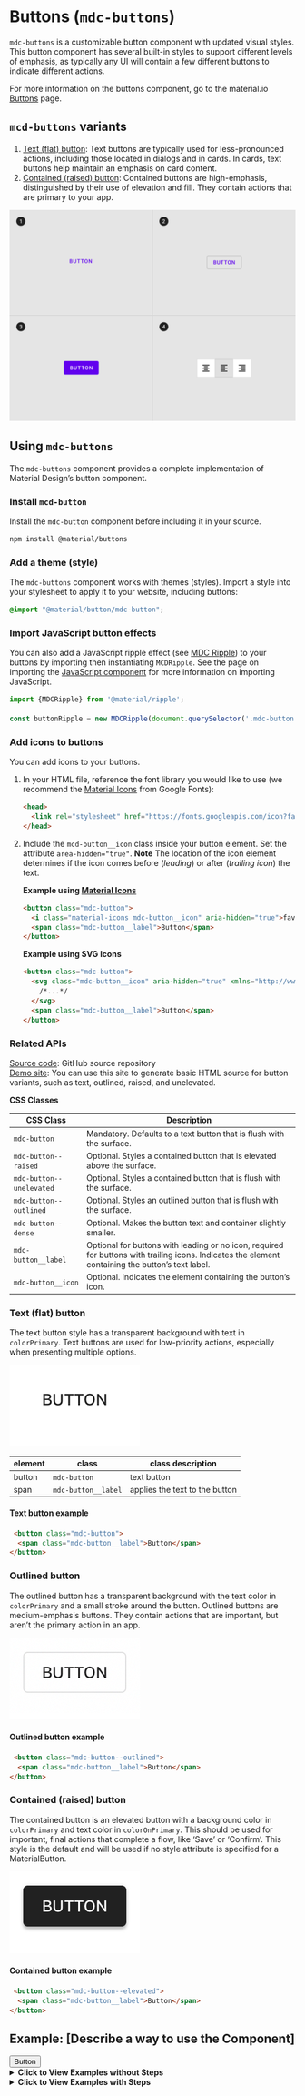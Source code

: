 <!--docs:
title: "Example article: Web button"
layout: detail
section: components
excerpt: "This is an example of the Web Material Button developer article for material.io. It uses the template from [../article-component-template.md]"
iconId:
path: /
api_doc_root:
@import "@material/button/mdc-button";
-->
# Buttons (`mdc-buttons`)

`mdc-buttons` is a customizable button component with updated visual styles. This button component has several built-in styles to support different levels of emphasis, as typically any UI will contain a few different buttons to indicate different actions.

For more information on the buttons component, go to the material.io [Buttons](http://material.io/components/buttons) page.

## `mcd-buttons` variants

1. [Text (flat) button](#text-button): Text buttons are typically used for less-pronounced actions, including those located in dialogs and in cards. In cards, text buttons help maintain an emphasis on card content.
1. [Contained (raised) button](#contained-button): Contained buttons are high-emphasis, distinguished by their use of elevation and fill. They contain actions that are primary to your app.

<img src="images/buttons-types-all.png">


## Using `mdc-buttons`

The `mdc-buttons` component provides a complete implementation of Material Design’s button component.

### Install `mcd-button`
Install the `mdc-button` component before including it in your source.

```bash
npm install @material/buttons
```
### Add a theme (style)
The `mdc-buttons` component works with themes (styles). Import a style into your stylesheet to apply it to your website, including buttons:

```css
@import "@material/button/mdc-button";
```
### Import JavaScript button effects
You can also add a JavaScript ripple effect (see [MDC Ripple](https://github.com/material-components/material-components-web/blob/master/packages/mdc-ripple)) to your buttons by importing then instantiating `MCDRipple`. See the page on importing the [JavaScript component](https://github.com/material-components/material-components-web/blob/master/docs/importing-js.md) for more information on importing JavaScript.

```js
import {MDCRipple} from '@material/ripple';

const buttonRipple = new MDCRipple(document.querySelector('.mdc-button'));
```

### Add icons to buttons

You can add icons to your buttons.

1. In your HTML file, reference the font library you would like to use (we recommend the [Material Icons](https://material.io/tools/icons/) from Google Fonts):
    ```HTML
    <head>
      <link rel="stylesheet" href="https://fonts.googleapis.com/icon?family=Material+Icons">
    </head>
    ```
1. Include the `mcd-button__icon` class inside your button element. Set the attribute `area-hidden="true"`.
    **Note** The location of the icon element determines if the icon comes before (*leading*) or after (*trailing icon*) the text.

    **Example using [Material Icons](https://material.io/tools/icons/)**
    ```HTML
    <button class="mdc-button">
      <i class="material-icons mdc-button__icon" aria-hidden="true">favorite</i>
      <span class="mdc-button__label">Button</span>
    </button>
    ```
    **Example using SVG Icons**
    ```html
    <button class="mdc-button">
      <svg class="mdc-button__icon" aria-hidden="true" xmlns="http://www.w3.org/2000/svg" viewBox="...">
        /*...*/
      </svg>
      <span class="mdc-button__label">Button</span>
    </button>
    ```


### Related APIs

[Source code](https://github.com/material-components/material-components-web/tree/master/packages/mdc-button): GitHub source repository<br>
[Demo site](https://material-components.github.io/material-components-web-catalog/#/component/button): You can use this site to generate basic HTML source for button variants, such as text, outlined, raised, and unelevated.

**CSS Classes**

| CSS Class | Description |
|---|---|
| `mdc-button` | Mandatory. Defaults to a text button that is flush with the surface.|
| `mdc-button--raised`	| Optional. Styles a contained button that is elevated above the surface. |
| `mdc-button--unelevated` |	Optional. Styles a contained button that is flush with the surface. |
| `mdc-button--outlined` |	Optional. Styles an outlined button that is flush with the surface. |
| `mdc-button--dense` |	Optional. Makes the button text and container slightly smaller. |
| `mdc-button__label` |	Optional for buttons with leading or no icon, required for buttons with trailing icons. Indicates the element containing the button’s text label. |
| `mdc-button__icon` |	Optional. Indicates the element containing the button’s icon. |



### Text (flat) button

The text button style has a transparent background with text in `colorPrimary`. Text buttons are used for low-priority actions, especially when presenting multiple options.

<img src="images/ios-text-button.gif">

element | class | class description
---|---|---
button | `mdc-button` | text button
span | `mdc-button__label` | applies the text to the button

#### Text button example

```html
 <button class="mdc-button">
  <span class="mdc-button__label">Button</span>
</button>
```

### Outlined button

The outlined button has a transparent background with the text color in `colorPrimary` and a small stroke around the button. Outlined buttons are medium-emphasis buttons. They contain actions that are important, but aren’t the primary action in an app.

<img src="images/ios-outlined.gif">

#### Outlined button example

```html
 <button class="mdc-button--outlined">
  <span class="mdc-button__label">Button</span>
</button>
```

### Contained (raised) button

The contained button is an elevated button with a background color in `colorPrimary` and text color in `colorOnPrimary`. This should be used for important, final actions that complete a flow, like ‘Save’ or ‘Confirm’. This style is the default and will be used if no style attribute is specified for a MaterialButton.

<img src="images/ios-contained.gif">

#### Contained button example

```html
 <button class="mdc-button--elevated">
  <span class="mdc-button__label">Button</span>
</button>
```


## Example: \[Describe a way to use the Component\]

<button class="mdc-button">
  <span class="mdc-button__label">Button</span>  
</button>

<details>
  <summary><b>Click to View Examples without Steps</b></summary>

  Describe the example and its components, including specific settings and instructions.

  > ### Example: Add a contained (filled) and elevated button
  > The following code adds a contained and elevated button to your app. Your theme's `colorPrimary` is the default background color and your theme's `colorOnPrimary` is the default text color.
  > <img src="/docs/contained-button-usage.png" alt="example of a filled an elevated button image">
  >   ```xml
  >    <com.google.android.material.button.MaterialButton
  >      android:id="@+id/material_button"
  >      android:layout_width="wrap_content"
  >      android:layout_height="wrap_content"
  >      android:text="@string/button_label_enabled"/>
  >  ```
  >  ### Example: Add a contained (filled) and unlevated button
  > The following code adds a contained and unelevated button. Your theme's `colorPrimary` is the default background color and your theme's `colorOnPrimary` is the default text color.
  >  ```xml
  >    <com.google.android.material.button.MaterialButton
  >      android:id="@+id/disabled_material_button"
  >      android:layout_width="wrap_content"
  >      android:layout_height="wrap_content"
  >      android:enabled="false"
  >      android:text="@string/button_label_disabled"/>
  >  ```

</details>

<details>
  <summary><b>Click to View Examples with Steps</b></summary>

  If the example entails multiple steps, use a numbered list for each step. Break out iny installation/importation steps into its own list.

 List the steps to use the compnent. Include any installation/importation instructions in a separate list.
> ### Add a themed text button
> Follow the steps below to add a text button in your iOS application:
> <img src="/docs/ios-text-button.gif" alt="animated gif of a text button">
>
> 1. Add the following to your `Podfile`:
>   ```bash
>   pod 'MaterialComponents/Buttons'
>   ```
> 2. Run the `install` command:
>   ```bash
>    pod install
>    ```
> 3. In your source file, you will need to:
>    * import `MaterialButtons`
>      ```swift
>        import MaterialComponents.MaterialButtons
>      ```
>    * import `MaterialButtons_Theming`
>        ```swift
>        import MaterialComponents.MaterialButtons_Theming
>        ```
>    * initialize the button
>        ```swift
>        let button = MDCButton()
>        ```
>    * apply a theme to the text button
>        ```swift
>        button.applyTextTheme(withScheme: containerScheme)
>        ```

</details>
